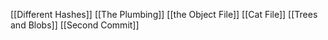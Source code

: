 [[Different Hashes]]
[[The Plumbing]]
[[the Object File]]
[[Cat File]]
[[Trees and Blobs]]
[[Second Commit]]
